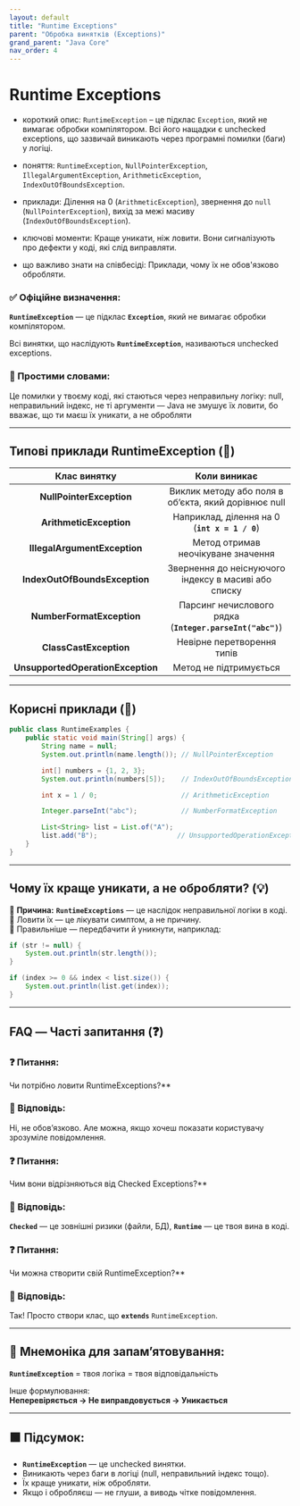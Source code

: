 ```yaml
---
layout: default
title: "Runtime Exceptions"
parent: "Обробка винятків (Exceptions)"
grand_parent: "Java Core"
nav_order: 4
---
```


# Runtime Exceptions

* короткий опис: `RuntimeException` – це підклас `Exception`, який не вимагає обробки компілятором. Всі його нащадки є unchecked exceptions, що зазвичай виникають через програмні помилки (баги) у логіці.

* поняття: `RuntimeException`, `NullPointerException`, `IllegalArgumentException`, `ArithmeticException`, `IndexOutOfBoundsException`.

* приклади: Ділення на 0 (`ArithmeticException`), звернення до `null` (`NullPointerException`), вихід за межі масиву (`IndexOutOfBoundsException`).

* ключові моменти: Краще уникати, ніж ловити. Вони сигналізують про дефекти у коді, які слід виправляти.

* що важливо знати на співбесіді: Приклади, чому їх не обов'язково обробляти.

### **✅ Офіційне визначення:**

**`RuntimeException`** — це підклас **`Exception`**, який не вимагає обробки компілятором.

Всі винятки, що наслідують **`RuntimeException`**, називаються unchecked exceptions.

### **🧠 Простими словами:**

Це помилки у твоєму коді, які стаються через неправильну логіку: null, неправильний індекс, не ті аргументи — Java не змушує їх ловити, бо вважає, що ти маєш їх уникати, а не обробляти

---

## **Типові приклади RuntimeException (🧪)**

| Клас винятку | Коли виникає |
| :---: | :---: |
| **NullPointerException** | Виклик методу або поля в об’єкта, який дорівнює null |
| **ArithmeticException** | Наприклад, ділення на 0 (**`int x = 1 / 0`**) |
| **IllegalArgumentException** | Метод отримав неочікуване значення |
| **IndexOutOfBoundsException** | Звернення до неіснуючого індексу в масиві або списку |
| **NumberFormatException** | Парсинг нечислового рядка (**`Integer.parseInt("abc")`**) |
| **ClassCastException** | Невірне перетворення типів |
| **UnsupportedOperationException** | Метод не підтримується |

---

## **Корисні приклади (🧪)**

```java
public class RuntimeExamples {
    public static void main(String[] args) {
        String name = null;
        System.out.println(name.length()); // NullPointerException

        int[] numbers = {1, 2, 3};
        System.out.println(numbers[5]);    // IndexOutOfBoundsException

        int x = 1 / 0;                     // ArithmeticException

        Integer.parseInt("abc");           // NumberFormatException

        List<String> list = List.of("A");
        list.add("B");                    // UnsupportedOperationException
    }
}
```

---

## **Чому їх краще уникати, а не обробляти? (💡)**

📌 **Причина:** **`RuntimeExceptions`** — це наслідок неправильної логіки в коді.  
🔺 Ловити їх — це лікувати симптом, а не причину.  
🔸 Правильніше — передбачити й уникнути, наприклад:

```java
if (str != null) {
    System.out.println(str.length());
}

if (index >= 0 && index < list.size()) {
    System.out.println(list.get(index));
}
```

---

## **FAQ — Часті запитання (❓)**

### **❓ Питання:**

Чи потрібно ловити RuntimeExceptions?**

### **💬 Відповідь:**

Ні, не обовʼязково. Але можна, якщо хочеш показати користувачу зрозуміле повідомлення.

####

### **❓ Питання:**

Чим вони відрізняються від Checked Exceptions?**

### **💬 Відповідь:**

**`Checked`** — це зовнішні ризики (файли, БД), **`Runtime`** — це твоя вина в коді.

####

### **❓ Питання:**

Чи можна створити свій RuntimeException?**

### **💬 Відповідь:**

Так\! Просто створи клас, що **`extends`** `RuntimeException`.

---

## **🧠 Мнемоніка для запам’ятовування:**

**`RuntimeException`** \= твоя логіка \= твоя відповідальність

Інше формулювання:  
**Неперевіряється -> Не виправдовується -> Уникається**

---

## **🟩 Підсумок:**

* **`RuntimeException`** — це unchecked винятки.
* Виникають через баги в логіці (null, неправильний індекс тощо).
* Їх краще уникати, ніж обробляти.
* Якщо і обробляєш — не глуши, а виводь чітке повідомлення.
